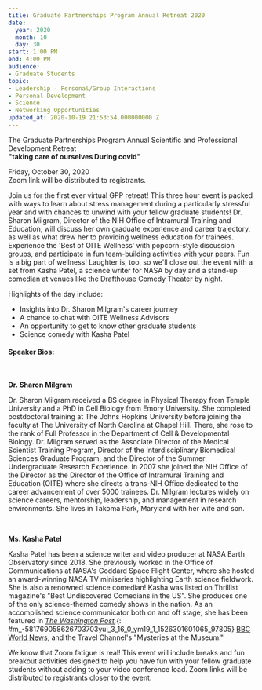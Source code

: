 ```yaml
---
title: Graduate Partnerships Program Annual Retreat 2020
date:
  year: 2020
  month: 10
  day: 30
start: 1:00 PM
end: 4:00 PM
audience:
- Graduate Students
topic:
- Leadership - Personal/Group Interactions
- Personal Development
- Science
- Networking Opportunities
updated_at: 2020-10-19 21:53:54.000000000 Z
---
```

<span class="h2">The Graduate Partnerships Program Annual Scientific and
Professional Development Retreat   
</span><span class="h2">**\"taking care of ourselves During
covid\"**</span>

<span class="h3">Friday, October 30, 2020  
Zoom link will be distributed to registrants.</span>

Join us for the first ever virtual GPP retreat! This three hour event is
packed with ways to learn about stress management during a particularly
stressful year and with chances to unwind with your fellow graduate
students! Dr. Sharon Milgram, Director of the NIH Office of Intramural
Training and Education, will discuss her own graduate experience and
career trajectory, as well as what drew her to providing wellness
education for trainees. Experience the \'Best of OITE Wellness\' with
popcorn-style discussion groups, and participate in fun team-building
activities with your peers. Fun is a big part of wellness! Laughter is,
too, so we\'ll close out the event with a set from Kasha Patel, a
science writer for NASA by day and a stand-up comedian at venues like
the Drafthouse Comedy Theater by night. 

Highlights of the day include:

* Insights into Dr. Sharon Milgram\'s career journey
* A chance to chat with OITE Wellness Advisors
* An opportunity to get to know other graduate students
* Science comedy with Kasha Patel

#### Speaker Bios:

 

**Dr. Sharon Milgram**

Dr. Sharon Milgram received a BS degree in Physical Therapy from Temple
University and a PhD in Cell Biology from Emory University. She
completed postdoctoral training at The Johns Hopkins University before
joining the faculty at The University of North Carolina at Chapel Hill.
There, she rose to the rank of Full Professor in the Department of Cell
&amp; Developmental Biology. Dr. Milgram served as the Associate
Director of the Medical Scientist Training Program, Director of the
Interdisciplinary Biomedical Sciences Graduate Program, and the Director
of the Summer Undergraduate Research Experience. In 2007 she joined the
NIH Office of the Director as the Director of the Office of Intramural
Training and Education (OITE) where she directs a trans-NIH Office
dedicated to the career advancement of over 5000 trainees. Dr. Milgram
lectures widely on science careers, mentorship, leadership, and
management in research environments. She lives in Takoma Park, Maryland
with her wife and son. 

  

**Ms. Kasha Patel**

Kasha Patel has been a science writer and video producer at NASA Earth
Observatory since 2018. She previously worked in the Office of
Communications at NASA's Goddard Space Flight Center, where she hosted
an award-winning NASA TV miniseries highlighting Earth science
fieldwork. She is also a renowned science comedian! <span
id="m_-581769058626703703yui_3_16_0_ym19_1_1526301601065_97803"><span
id="m_-581769058626703703yui_3_16_0_ym19_1_1526301601065_97804">Kasha
was listed on Thrillist magazine's "Best Undiscovered Comedians in the
US". </span></span>She produces<span
id="m_-581769058626703703yui_3_16_0_ym19_1_1526301601065_97803"><span
id="m_-581769058626703703yui_3_16_0_ym19_1_1526301601065_97804"> one of
the only science-themed comedy shows in the nation. As an accomplished
science communicator both on and off stage, she has been featured
in *[The Washington Post][1],*{:
#m_-581769058626703703yui_3_16_0_ym19_1_1526301601065_97805} [BBC World
News][2], and the Travel Channel's "Mysteries at the
Museum.\"</span></span>

We know that Zoom fatigue is real! This event will include breaks and
fun breakout activities designed to help you have fun with your fellow
graduate students without adding to your video conference load. Zoom
links will be distributed to registrants closer to the event.





[1]: https://www.washingtonpost.com/express/2019/02/20/comedian-kasha-patel-studies-science-laughter-her-dc-dream-day/
[2]: https://youtu.be/Iy7Kw9yR5Ec
